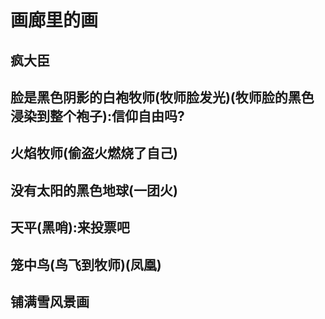 # 画廊里的画

## 疯大臣

## 脸是黑色阴影的白袍牧师(牧师脸发光)(牧师脸的黑色浸染到整个袍子):信仰自由吗?

## 火焰牧师(偷盗火燃烧了自己)

## 没有太阳的黑色地球(一团火)

## 天平(黑哨):来投票吧

## 笼中鸟(鸟飞到牧师)(凤凰)

## 铺满雪风景画
